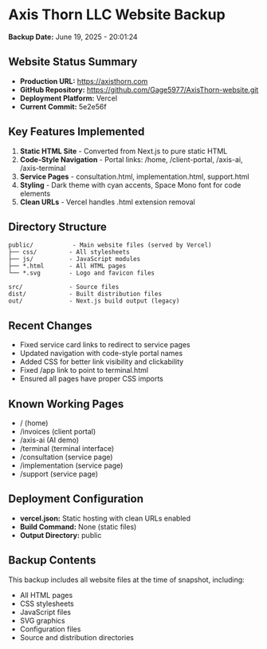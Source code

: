 # Axis Thorn LLC Website Backup
**Backup Date:** June 19, 2025 - 20:01:24

## Website Status Summary
- **Production URL:** https://axisthorn.com
- **GitHub Repository:** https://github.com/Gage5977/AxisThorn-website.git
- **Deployment Platform:** Vercel
- **Current Commit:** 5e2e56f

## Key Features Implemented
1. **Static HTML Site** - Converted from Next.js to pure static HTML
2. **Code-Style Navigation** - Portal links: /home, /client-portal, /axis-ai, /axis-terminal
3. **Service Pages** - consultation.html, implementation.html, support.html
4. **Styling** - Dark theme with cyan accents, Space Mono font for code elements
5. **Clean URLs** - Vercel handles .html extension removal

## Directory Structure
```
public/           - Main website files (served by Vercel)
├── css/         - All stylesheets
├── js/          - JavaScript modules
├── *.html       - All HTML pages
└── *.svg        - Logo and favicon files

src/             - Source files
dist/            - Built distribution files
out/             - Next.js build output (legacy)
```

## Recent Changes
- Fixed service card links to redirect to service pages
- Updated navigation with code-style portal names
- Added CSS for better link visibility and clickability
- Fixed /app link to point to terminal.html
- Ensured all pages have proper CSS imports

## Known Working Pages
- / (home)
- /invoices (client portal)
- /axis-ai (AI demo)
- /terminal (terminal interface)
- /consultation (service page)
- /implementation (service page)
- /support (service page)

## Deployment Configuration
- **vercel.json:** Static hosting with clean URLs enabled
- **Build Command:** None (static files)
- **Output Directory:** public

## Backup Contents
This backup includes all website files at the time of snapshot, including:
- All HTML pages
- CSS stylesheets
- JavaScript files
- SVG graphics
- Configuration files
- Source and distribution directories